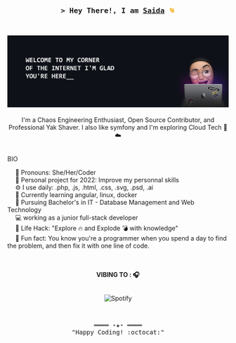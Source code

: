 <!-- Intro  -->
<h3 align="center">
        <samp>&gt; Hey There!, I am
                <b><a target="_blank" href="https://saidalachgar.github.io">Saida</a> <img src="https://github.com/saidaLachgar/saidaLachgar/blob/main/etc/wave.gif?raw=true" height="14"></b>
        </samp>
</h3><br>

<div align="center">

![LACHGAR Saida](https://github.com/saidaLachgar/saidaLachgar/blob/main/etc/github-poster.jpg?raw=true)
</br><br>
I'm a Chaos Engineering Enthusiast, Open Source Contributor, and Professional Yak Shaver. I also like symfony and I'm exploring Cloud Tech 🎼 ☁️</br></br>
</div>



<!-- Bio -->
BIO</br>
<!-- &emsp; 𝑰 ❤️ 𝑭𝒓𝒐𝒏𝒕-𝒆𝒏𝒅 𝑫𝒆𝒗𝒆𝒍𝒐𝒑𝒎𝒆𝒏𝒕!<br> -->
&emsp; 💅 Pronouns: She/Her/Coder<br>
&emsp; 🔭 Personal project for 2022: Improve my personnal skills</br>
&emsp; ⚙️ I use daily: .php, .js, .html, .css, .svg, .psd, .ai<br>
&emsp; 🌱 Currently learning angular, linux, docker<br>
&emsp; 🏫 Pursuing Bachelor's in IT - Database Management and Web Technology<br>
&emsp; 💻 working as a junior full-stack developer<br>
&emsp; 🎯 Life Hack: "Explore 🔥 and Explode 💣 with knowledge"</u><br>
&emsp; 👾 Fun fact: You know you're a programmer when you spend a day to find the problem, and then fix it with one line of code.<br>
<br><br>


<!-- spotify -->
<div align="center">
<b>VIBING TO : 🎧 </b><br><br>

![Spotify](https://spotify-recently-played-readme.vercel.app/api?user=96gqhivzruyiy5iof4lzrzfxa)<br>
<!-- <img src="https://github.com/saidaLachgar/saidaLachgar/blob/main/etc/spotify-recent.png?raw=true" width="400px"> -->
</div><br>

<!-- Footer -->
<samp>
    <p align="center">
        ════ ⋆★⋆ ════
        <br>
        "Happy Coding! :octocat:"
    </p>
</samp>
